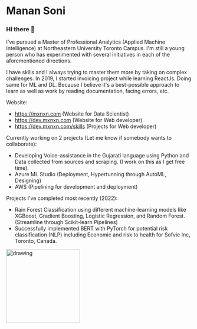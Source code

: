 # Manan Soni
### Hi there 👋

I've pursued a Master of Professional Analytics (Applied Machine Intelligence) at Northeastern University Toronto Campus. I'm still a young person who has experimented with several initiatives in each of the aforementioned directions.

I have skills and I always trying to master them more by taking on complex challenges. In 2019, I started invoicing project while learning ReactJs. Doing same for ML and DL. Because I believe it's a best-possible approach to learn as well as work by reading documentation, facing errors, etc.

Website:
- https://mxnxn.com (Website for Data Scientist)
- https://dev.mxnxn.com (Website for Web developer)
- https://dev.mxnxn.com/skills (Projects for Web developer)

Currently working on 2 projects (Let me know if somebody wants to collaborate):
- Developing Voice-assistance in the Gujarati language using Python and Data collected from sources and scraping. (I work on this as I get free time).
- Azure ML Studio (Deployment, Hypertunning through AutoML, Designing)
- AWS (Pipelining for development and deployment)

Projects I've completed most recently (2022):
- Rain Forest Classification using different machine-learning models like XGBoost, Gradient Boosting, Logistic Regression, and Random Forest. (Streamline through Scikit-learn Pipelines)
- Successfully implemented BERT with PyTorch for potential risk classification (NLP) including Economic and risk to health for Sofvie Inc, Toronto, Canada.


<img src="https://user-images.githubusercontent.com/52311801/201491076-9437feb3-b3f1-4456-9137-53fbcc80f1a3.gif" alt="drawing" width="200"/>

<!--
**Mxnxn/Mxnxn** is a ✨ _special_ ✨ repository because its `README.md` (this file) appears on your GitHub profile.

Here are some ideas to get you started:

- 🔭 I’m currently working on ...
- 🌱 I’m currently learning ...
- 👯 I’m looking to collaborate on ...
- 🤔 I’m looking for help with ...
- 💬 Ask me about ...
- 📫 How to reach me: ...
- 😄 Pronouns: ...
- ⚡ Fun fact: ...
-->
